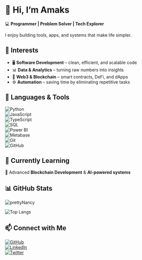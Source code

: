 # 👋 Hi, I’m Amaks 

💻 **Programmer | Problem Solver | Tech Explorer**  

I enjoy building tools, apps, and systems that make life simpler.  

## 🚀 Interests  
- 🖥️ **Software Development** – clean, efficient, and scalable code  
- 📊 **Data & Analytics** – turning raw numbers into insights  
- 🔗 **Web3 & Blockchain** – smart contracts, DeFi, and dApps  
- ⚙️ **Automation** – saving time by eliminating repetitive tasks  

## 🔧 Languages & Tools  
![Python](https://img.shields.io/badge/-Python-3776AB?logo=python&logoColor=white&style=flat)  
![JavaScript](https://img.shields.io/badge/-JavaScript-F7DF1E?logo=javascript&logoColor=black&style=flat)  
![TypeScript](https://img.shields.io/badge/-TypeScript-3178C6?logo=typescript&logoColor=white&style=flat)  
![SQL](https://img.shields.io/badge/-SQL-003B57?logo=postgresql&logoColor=white&style=flat)  
![Power BI](https://img.shields.io/badge/-PowerBI-F2C811?logo=powerbi&logoColor=black&style=flat)  
![Metabase](https://img.shields.io/badge/-Metabase-509EE3?logo=metabase&logoColor=white&style=flat)  
![Git](https://img.shields.io/badge/-Git-F05032?logo=git&logoColor=white&style=flat)  
![GitHub](https://img.shields.io/badge/-GitHub-181717?logo=github&logoColor=white&style=flat)  

## 🌱 Currently Learning  
🚀 Advanced **Blockchain Development** & **AI-powered systems**  

## 📊 GitHub Stats  
![prettyNancy](https://github-readme-stats.vercel.app/api?username=YourGitHubUsername&show_icons=true&theme=tokyonight)  

![Top Langs](https://github-readme-stats.vercel.app/api/top-langs/?username=YourGitHubUsername&layout=compact&theme=tokyonight)  

## 📫 Connect with Me  
[![GitHub](https://img.shields.io/badge/GitHub-181717?logo=github&logoColor=white)](https://github.com/YourGitHubUsername)  
[![LinkedIn](https://img.shields.io/badge/LinkedIn-0A66C2?logo=linkedin&logoColor=white)](https://linkedin.com/in/YourLinkedIn)  
[![Twitter](https://img.shields.io/badge/Twitter-1DA1F2?logo=twitter&logoColor=white)](https://twitter.com/YourTwitter)
